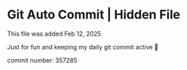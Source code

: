 # Git Auto Commit | Hidden File

This file was added Feb 12, 2025

Just for fun and keeping my daily git commit active 🤪

commit number: 357285

